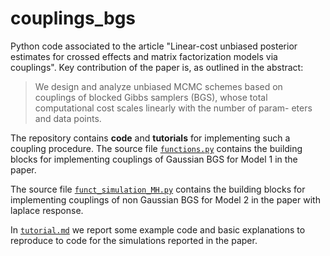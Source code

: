 # couplings_bgs
Python code associated to the article "Linear-cost unbiased posterior estimates for crossed effects and matrix factorization models via couplings". Key contribution of the paper is, as outlined in the abstract:
> We design and analyze unbiased MCMC schemes based on couplings of blocked Gibbs samplers (BGS), whose total computational cost scales linearly with the number of param- eters and data points.

The repository contains **code** and **tutorials** for implementing such a coupling procedure. 
The source file [`functions.py`](https://github.com/paoloceriani/couplings_bgs/blob/main/funct_simulation.py) contains the building blocks for implementing couplings of Gaussian BGS for Model 1 in the paper.

The source file [`funct_simulation_MH.py`](https://github.com/paoloceriani/couplings_bgs/blob/main/funct_simulation_MH.py) contains the building blocks for implementing couplings of non Gaussian BGS for Model 2 in the paper with laplace response.

In [`tutorial.md`](https://github.com/paoloceriani/couplings_bgs/blob/main/tutorial.md) we report some example code and basic explanations to reproduce to code for the simulations reported in the paper. 

